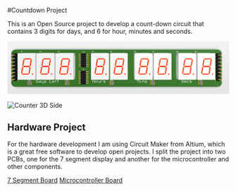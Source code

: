 #Countdown Project

This is an Open Source project to develop a count-down circuit that contains 3 digits for days, and 6 for hour, minutes and seconds.

![Counter Top](/imgs/counter.png?raw=true)

![Counter 3D Side](/img/counter2.png?raw=true)

## Hardware Project

For the hardware development I am using Circuit Maker from Altium, which is a great free software to develop open projects.
I split the project into two PCBs, one for the 7 segment display and another for the microcontroller and other components.

[7 Segment Board](https://workspace.circuitmaker.com/Projects/Details/dspillere/Countdown)
[Microcontroller Board](https://workspace.circuitmaker.com/Projects/Details/dspillere/Countdown-Microcontroller)


